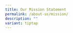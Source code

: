 ```yaml
---
title: Our Mission Statement
permalink: /about-us/mission/
description: ""
variant: tiptap
---
```

<p></p>